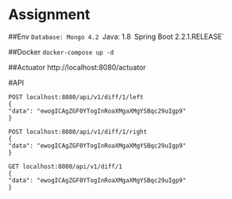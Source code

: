 # Assignment

##Env
`Database: Mongo 4.2
`Java: 1.8`
`Spring Boot 2.2.1.RELEASE`

##Docker
`docker-compose up -d`

##Actuator
http://localhost:8080/actuator

#API
```
POST localhost:8080/api/v1/diff/1/left
{
"data": "ewogICAgZGF0YTogInRoaXMgaXMgYSBqc29uIgp9"
}
```
```
POST localhost:8080/api/v1/diff/1/right
{
"data": "ewogICAgZGF0YTogInRoaXMgaXMgYSBqc29uIgp9"
}
```

```
GET localhost:8080/api/v1/diff/1
{
"data": "ewogICAgZGF0YTogInRoaXMgaXMgYSBqc29uIgp9"
}
```